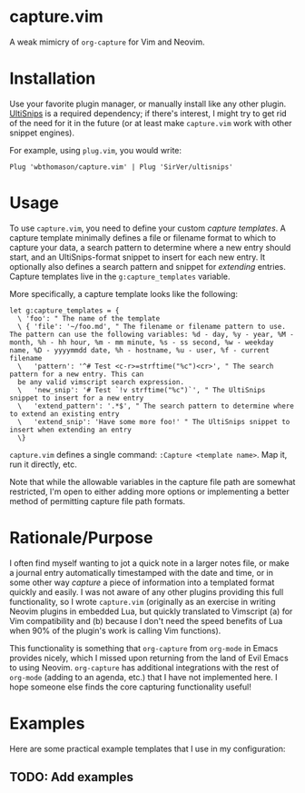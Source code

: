 # capture.vim

A weak mimicry of `org-capture` for Vim and Neovim.

# Installation

Use your favorite plugin manager, or manually install like any other plugin.
[UltiSnips](https://github.com/SirVer/ultisnips) is a required dependency; if there's interest, I
might try to get rid of the need for it in the future (or at least make  `capture.vim` work with
other snippet engines).

For example, using `plug.vim`, you would write:
```vim
Plug 'wbthomason/capture.vim' | Plug 'SirVer/ultisnips'
```

# Usage

To use `capture.vim`, you need to define your custom _capture templates_. A capture template
minimally defines
a file or filename format to which to capture your data, a search pattern to determine where a new
entry should start, and an UltiSnips-format snippet to insert for each new entry. It optionally also
defines a search pattern and snippet for _extending_ entries. Capture templates live in the
`g:capture_templates` variable.

More specifically, a capture template looks like the following:
```vim
let g:capture_templates = {
  \ 'foo': " The name of the template
  \ { 'file': '~/foo.md', " The filename or filename pattern to use. The pattern can use the following variables: %d - day, %y - year, %M - month, %h - hh hour, %m - mm minute, %s - ss second, %w - weekday name, %D - yyyymmdd date, %h - hostname, %u - user, %f - current filename
  \   'pattern': '^# Test <c-r>=strftime("%c")<cr>', " The search pattern for a new entry. This can
  be any valid vimscript search expression.
  \   'new_snip': '# Test `!v strftime("%c")`', " The UltiSnips snippet to insert for a new entry
  \   'extend_pattern': '.*$', " The search pattern to determine where to extend an existing entry
  \   'extend_snip': 'Have some more foo!' " The UltiSnips snippet to insert when extending an entry
  \}
```

`capture.vim` defines a single command: `:Capture <template name>`. Map it, run it directly, etc.

Note that while the allowable variables in the capture file path are somewhat restricted, I'm open
to either adding more options or implementing a better method of permitting capture file path
formats.

# Rationale/Purpose

I often find myself wanting to jot a quick note in a larger notes file, or make a journal entry
automatically timestamped with the date and time, or in some other way _capture_ a piece of
information into a templated format quickly and easily. I was not aware of any other plugins
providing this full functionality, so I wrote `capture.vim` (originally as an exercise in writing
Neovim plugins in embedded Lua, but quickly translated to Vimscript (a) for Vim compatibility and
(b) because I don't need the speed benefits of Lua when 90% of the plugin's work is calling Vim
functions).

This functionality is something that `org-capture` from `org-mode` in Emacs provides nicely, which I
missed upon returning from the land of Evil Emacs to using Neovim. `org-capture` has additional
integrations with the rest of `org-mode` (adding to an agenda, etc.) that I have not implemented
here. I hope someone else finds the core capturing functionality useful!

# Examples

Here are some practical example templates that I use in my configuration:

## TODO: Add examples
